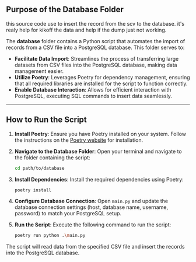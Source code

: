 ## Purpose of the Database Folder

this source code use to insert the record from the scv to the database. it's realy help for kikoff the data and help if the dump just not working.

The **database** folder contains a Python script that automates the import of records from a CSV file into a PostgreSQL database. This folder serves to:

- **Facilitate Data Import**: Streamlines the process of transferring large datasets from CSV files into the PostgreSQL database, making data management easier.
- **Utilize Poetry**: Leverages Poetry for dependency management, ensuring that all required libraries are installed for the script to function correctly.
- **Enable Database Interaction**: Allows for efficient interaction with PostgreSQL, executing SQL commands to insert data seamlessly.

---

## How to Run the Script

1. **Install Poetry**: Ensure you have Poetry installed on your system. Follow the instructions on the [Poetry website](https://python-poetry.org/docs/#installation) for installation.

2. **Navigate to the Database Folder**:
   Open your terminal and navigate to the folder containing the script:

   ```bash
   cd path/to/database
   ```

3. **Install Dependencies**:
   Install the required dependencies using Poetry:

   ```bash
   poetry install
   ```

4. **Configure Database Connection**:
   Open `main.py` and update the database connection settings (host, database name, username, password) to match your PostgreSQL setup.

5. **Run the Script**:
   Execute the following command to run the script:
   ```bash
   poetry run python .\main.py
   ```

The script will read data from the specified CSV file and insert the records into the PostgreSQL database.
